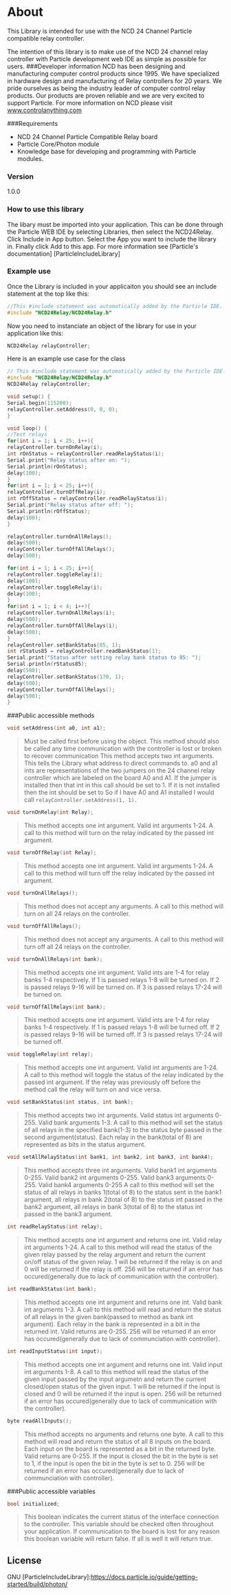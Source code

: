 # About

This Library is intended for use with the NCD 24 Channel Particle compatible relay controller.

The intention of this library is to make use of the NCD 24 channel relay controller with Particle development web IDE as simple as possible for users.
###Developer information
NCD has been designing and manufacturing computer control products since 1995.  We have specialized in hardware design and manufacturing of Relay controllers for 20 years.  We pride ourselves as being the industry leader of computer control relay products.  Our products are proven reliable and we are very excited to support Particle.  For more information on NCD please visit www.controlanything.com 

###Requirements
- NCD 24 Channel Particle Compatible Relay board
- Particle Core/Photon module
- Knowledge base for developing and programming with Particle modules.

### Version
1.0.0

### How to use this library

The libary must be imported into your application.  This can be done through the Particle WEB IDE by selecting Libraries, then select the NCD24Relay.  Click Include in App button.  Select the App you want to include the library in.  Finally click Add to this app.  For more information see [Particle's documentation] [ParticleIncludeLibrary] 

### Example use

Once the Library is included in your applicaiton you should see an include statement at the top like this:
```cpp
//This #include statement was automatically added by the Particle IDE.
#include "NCD24Relay/NCD24Relay.h"
```
Now you need to instanciate an object of the library for use in your application like this:
```cpp
NCD24Relay relayController;
```

Here is an example use case for the class
```cpp
// This #include statement was automatically added by the Particle IDE.
#include "NCD24Relay/NCD24Relay.h"
NCD24Relay relayController;

void setup() {
Serial.begin(115200);
relayController.setAddress(0, 0, 0);
}

void loop() {
//Test relays
for(int i = 1; i < 25; i++){
relayController.turnOnRelay(i);
int rOnStatus = relayController.readRelayStatus(i);
Serial.print("Relay status after on: ");
Serial.println(rOnStatus);
delay(100);
}
for(int i = 1; i < 25; i++){
relayController.turnOffRelay(i);
int rOffStatus = relayController.readRelayStatus(i);
Serial.print("Relay status after off: ");
Serial.println(rOffStatus);
delay(100);
}

relayController.turnOnAllRelays();
delay(500);
relayController.turnOffAllRelays();
delay(500);

for(int i = 1; i < 25; i++){
relayController.toggleRelay(i);
delay(100);
relayController.toggleRelay(i);
delay(100);
}
for(int i = 1; i < 4; i++){
relayController.turnOnAllRelays(i);
delay(500);
relayController.turnOffAllRelays(i);
delay(500);
}
relayController.setBankStatus(85, 1);
int rStatus85 = relayController.readBankStatus(1);
Serial.print("Status after setting relay bank status to 85: ");
Serial.println(rStatus85);
delay(500);
relayController.setBankStatus(170, 1);
delay(500);
relayController.turnOffAllRelays();
delay(500);
}
```

###Public accessible methods
```cpp
void setAddress(int a0, int a1);
```
>Must be called first before using the object.  This method should also be called any time communication with
>the controller is lost or broken to recover communication  This method accepts two int arguments.  This
>tells the Library what address to direct commands to.  a0 and a1 ints are representations of the two
>jumpers on the 24 channel relay controller which are labeled on the board A0 and A1.  If the jumper is
>installed then that int in this call should be set to 1.  If it is not installed then the int should be set to 
So if I have A0 and A1 installed I would call ```relayController.setAddress(1, 1).```


```cpp
void turnOnRelay(int Relay);
```
>This method accepts one int argument.  Valid int arguments 1-24.  A call to this method will turn on the
>relay indicated by the passed int argument.


```cpp
void turnOffRelay(int Relay);
```
>This method accepts one int argument.  Valid int arguments 1-24.  A call to this method will turn off the relay
>indicated by the passed int argument.


```cpp
void turnOnAllRelays();
```
>This method does not accept any arguments.  A call to this method will turn on all 24 relays on the
>controller.


```cpp
void turnOffAllRelays();
```
>This method does not accept any arguments.  A call to this method will turn off all 24 relays on the
>controller.


```cpp
void turnOnAllRelays(int bank);
```
>This method accepts one int argument.  Valid ints are 1-4 for relay banks 1-4 respectively.  If 1 is
>passed relays 1-8 will be turned on.  If 2 is passed relays 9-16 will be turned on. If 3 is passed relays 17-24 will be turned on.


```cpp
void turnOffAllRelays(int bank);
```
>This method accepts one int argument.  Valid ints are 1-4 for relay banks 1-4 respectively.  If 1 is
>passed relays 1-8 will be turned off.  If 2 is passed relays 9-16 will be turned off. If 3 is passed relays 17-24 will be turned off.


```cpp
void toggleRelay(int relay);
```
>This method accepts one int argument.  Valid int arguments are 1-24.  A call to this method will toggle the
>status of the relay indicated by the passed int argument.  If the relay was previously off before the method
>call the relay will turn on and vice versa.


```cpp
void setBankStatus(int status, int bank);
```
>This method accepts two int arguments.  Valid status int arguments 0-255.  Valid bank arguments 1-3.  A call
>to this method will set the status of all relays in the specified bank(1-3) to the status byte passed in
the second argument(status).  Each relay in the bank(total of 8) are represented as bits in the status
>argument.


```cpp
void setAllRelayStatus(int bank1, int bank2, int bank3, int bank4);
```
>This method accepts three int arguments.  Valid bank1 int arguments 0-255.  Valid bank2 int arguments 0-255.  Valid bank3 arguments 0-255.  Valid bank4 arguments 0-255  A
>call to this method will set the status of all relays in banks 1(total of 8) to the status sent in the bank1 argument, all relays in bank 2(total of 8) to the
>status int passed in the bank2 argument, all relays in bank 3(total of 8) to the
>status int passed in the bank3 argument.


```cpp
int readRelayStatus(int relay);
```
>This method accepts one int argument and returns one int.  Valid relay int arguments 1-24.  A call to this
>method will read the status of the given relay passed by the relay argument and return the current on/off
>status of the given relay.  1 will be returned if the relay is on and 0 will be returned if the relay is off. 
>256 will be returned if an error has occured(generally due to lack of communication with the controller).


```cpp
int readBankStatus(int bank);
```
>This method accepts one int argument and returns one int.  Valid bank int arguments 1-3.  A call to this
>method will read and return the status of all relays in the given bank(passed to method as bank int argument). 
>Each relay in the bank is represented in a bit in the returned int.  Valid returns are 0-255.  256 will be
>returned if an error has occured(generally due to lack of communciation with controller).


```cpp
int readInputStatus(int input);
```
>This method accepts one int argument and returns one int.  Valid input int arguments 1-8.  A call to this
>method will read the status of the given input passed by the input argumetn and return the current closed/open
>status of the given input.  1 will be returned if the input is closed and 0 will be returned if the input is open.
>256 will be returned if an error has occured(generally due to lack of communication with the controller).


```cpp
byte readAllInputs();
```
>This method accepts no arguments and returns one byte.  A call to this
>method will read and return the status of all 8 inputs on the board. 
>Each input on the board is represented as a bit in the returned byte.  Valid returns are 0-255.  If the input is closed 
>the bit in the byte is set to 1, if the input is open the bit in the byte is set to 0.  256 will be
>returned if an error has occured(generally due to lack of communciation with controller).


###Public accessible variables
```cpp
bool initialized;
```
>This boolean indicates the current status of the interface connection to the controller.  This variable should
>be checked often throughout your application.  If communication to the board is lost for any reason this
>boolean variable will return false.  If all is well it will return true.


License
----

GNU
[ParticleIncludeLibrary]:https://docs.particle.io/guide/getting-started/build/photon/